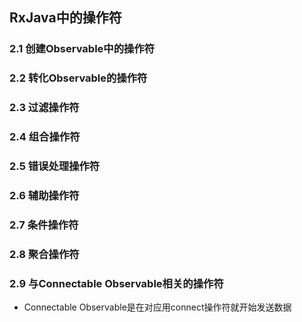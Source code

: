 ## RxJava中的操作符

### 2.1 创建Observable中的操作符
### 2.2 转化Observable的操作符
### 2.3 过滤操作符
### 2.4 组合操作符
### 2.5 错误处理操作符
### 2.6 辅助操作符
### 2.7 条件操作符
### 2.8 聚合操作符
### 2.9 与Connectable Observable相关的操作符
- Connectable Observable是在对应用connect操作符就开始发送数据